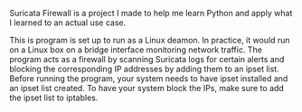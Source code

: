 Suricata Firewall is a project I made to help me learn Python and apply what I learned to an actual use case. 

This is program is set up to run as a Linux deamon. In practice, it would run on a Linux box on a bridge interface 
monitoring network traffic. The program acts as a firewall by scanning Suricata logs for certain alerts and blocking 
the corresponding IP addresses by adding them to an ipset list. Before running the program, your system needs to 
have ipset installed and an ipset list created. To have your system block the IPs, make sure to add the ipset list 
to iptables.

